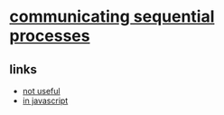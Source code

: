 # [communicating sequential processes](https://www.youtube.com/watch?v=Z8ZpWVuEx8c&t=2286s)


## links
- [not useful](https://www.reaktor.com/blog/why-csp-matters-ii-how-do-i-know-sync-works/)
- [in javascript](https://www.youtube.com/watch?v=NNcT9ZehM6g&t=1850s)